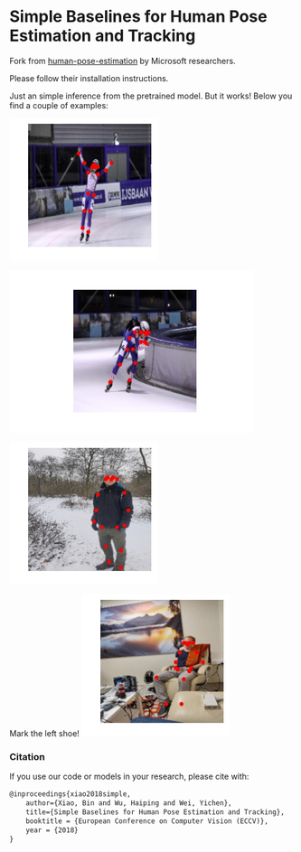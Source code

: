 # Simple Baselines for Human Pose Estimation and Tracking
Fork from [human-pose-estimation](https://github.com/Microsoft/human-pose-estimation.pytorch) by Microsoft researchers.

Please follow their installation instructions.

Just an simple inference from the pretrained model. But it works! Below you find a couple of examples:

![roos_marked](roos_marked.jpg)

![roos2_marked](roos2_marked.jpg)

![tako_marked](tako_marked.jpg)

Mark the left shoe!
![tako2_marked](tako2_marked.jpg)



### Citation
If you use our code or models in your research, please cite with:
```
@inproceedings{xiao2018simple,
    author={Xiao, Bin and Wu, Haiping and Wei, Yichen},
    title={Simple Baselines for Human Pose Estimation and Tracking},
    booktitle = {European Conference on Computer Vision (ECCV)},
    year = {2018}
}
```
